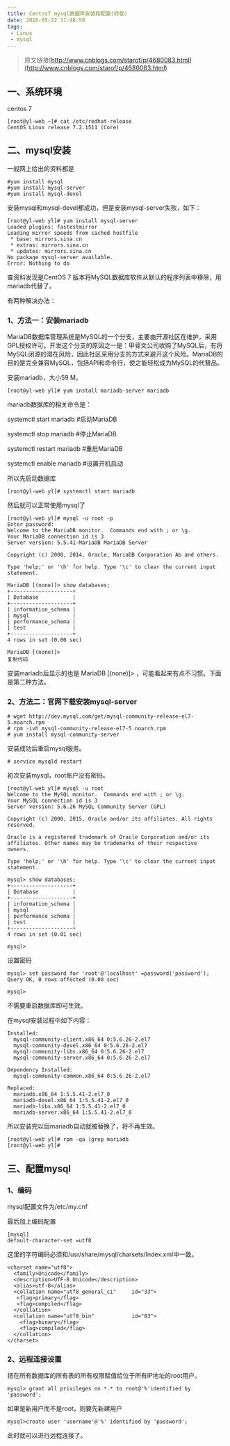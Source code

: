 ```yaml
---
title: Centos7 mysql数据库安装和配置(转载)
date: 2016-05-22 11:48:58
tags: 
 - Linux 
 - mysql
---
```

>原文链接[http://www.cnblogs.com/starof/p/4680083.html](http://www.cnblogs.com/starof/p/4680083.html)

## 一、系统环境
centos 7  
```base
[root@yl-web ~]# cat /etc/redhat-release
CentOS Linux release 7.2.1511 (Core)
```

## 二、mysql安装
一般网上给出的资料都是

```base
#yum install mysql
#yum install mysql-server
#yum install mysql-devel
```
安装mysql和mysql-devel都成功，但是安装mysql-server失败，如下：

```base
[root@yl-web yl]# yum install mysql-server
Loaded plugins: fastestmirror
Loading mirror speeds from cached hostfile
 * base: mirrors.sina.cn
 * extras: mirrors.sina.cn
 * updates: mirrors.sina.cn
No package mysql-server available.
Error: Nothing to do
```
查资料发现是CentOS 7 版本将MySQL数据库软件从默认的程序列表中移除，用mariadb代替了。

有两种解决办法：

### 1、方法一：安装mariadb
MariaDB数据库管理系统是MySQL的一个分支，主要由开源社区在维护，采用GPL授权许可。开发这个分支的原因之一是：甲骨文公司收购了MySQL后，有将MySQL闭源的潜在风险，因此社区采用分支的方式来避开这个风险。MariaDB的目的是完全兼容MySQL，包括API和命令行，使之能轻松成为MySQL的代替品。

安装mariadb，大小59 M。

```base
[root@yl-web yl]# yum install mariadb-server mariadb 
```
mariadb数据库的相关命令是：

systemctl start mariadb  #启动MariaDB

systemctl stop mariadb  #停止MariaDB

systemctl restart mariadb  #重启MariaDB

systemctl enable mariadb  #设置开机启动

所以先启动数据库

```base
[root@yl-web yl]# systemctl start mariadb
```
然后就可以正常使用mysql了

```base
[root@yl-web yl]# mysql -u root -p
Enter password: 
Welcome to the MariaDB monitor.  Commands end with ; or \g.
Your MariaDB connection id is 3
Server version: 5.5.41-MariaDB MariaDB Server

Copyright (c) 2000, 2014, Oracle, MariaDB Corporation Ab and others.

Type 'help;' or '\h' for help. Type '\c' to clear the current input statement.

MariaDB [(none)]> show databases;
+--------------------+
| Database           |
+--------------------+
| information_schema |
| mysql              |
| performance_schema |
| test               |
+--------------------+
4 rows in set (0.00 sec)

MariaDB [(none)]> 
复制代码
```

安装mariadb后显示的也是 MariaDB [(none)]> ，可能看起来有点不习惯。下面是第二种方法。

### 2、方法二：官网下载安装mysql-server
```base
# wget http://dev.mysql.com/get/mysql-community-release-el7-5.noarch.rpm
# rpm -ivh mysql-community-release-el7-5.noarch.rpm
# yum install mysql-community-server
```
安装成功后重启mysql服务。

```base
# service mysqld restart
```
初次安装mysql，root账户没有密码。

```
[root@yl-web yl]# mysql -u root 
Welcome to the MySQL monitor.  Commands end with ; or \g.
Your MySQL connection id is 3
Server version: 5.6.26 MySQL Community Server (GPL)

Copyright (c) 2000, 2015, Oracle and/or its affiliates. All rights reserved.

Oracle is a registered trademark of Oracle Corporation and/or its
affiliates. Other names may be trademarks of their respective
owners.

Type 'help;' or '\h' for help. Type '\c' to clear the current input statement.

mysql> show databases;
+--------------------+
| Database           |
+--------------------+
| information_schema |
| mysql              |
| performance_schema |
| test               |
+--------------------+
4 rows in set (0.01 sec)

mysql> 
```
设置密码

```base
mysql> set password for 'root'@'localhost' =password('password');
Query OK, 0 rows affected (0.00 sec)

mysql> 
```
不需要重启数据库即可生效。

在mysql安装过程中如下内容：

```base
Installed:
  mysql-community-client.x86_64 0:5.6.26-2.el7
  mysql-community-devel.x86_64 0:5.6.26-2.el7
  mysql-community-libs.x86_64 0:5.6.26-2.el7
  mysql-community-server.x86_64 0:5.6.26-2.el7

Dependency Installed:
  mysql-community-common.x86_64 0:5.6.26-2.el7
  
Replaced:
  mariadb.x86_64 1:5.5.41-2.el7_0
  mariadb-devel.x86_64 1:5.5.41-2.el7_0
  mariadb-libs.x86_64 1:5.5.41-2.el7_0
  mariadb-server.x86_64 1:5.5.41-2.el7_0
```
所以安装完以后mariadb自动就被替换了，将不再生效。
```base
[root@yl-web yl]# rpm -qa |grep mariadb
[root@yl-web yl]# 
```
## 三、配置mysql
### 1、编码
mysql配置文件为/etc/my.cnf

最后加上编码配置
```base
[mysql]
default-character-set =utf8
```
这里的字符编码必须和/usr/share/mysql/charsets/Index.xml中一致。

```base
<charset name="utf8">
  <family>Unicode</family>
  <description>UTF-8 Unicode</description>
  <alias>utf-8</alias>
  <collation name="utf8_general_ci"     id="33">
   <flag>primary</flag>
   <flag>compiled</flag>
  </collation>
  <collation name="utf8_bin"            id="83">
    <flag>binary</flag>
    <flag>compiled</flag>
  </collation>
</charset>
```
### 2、远程连接设置
把在所有数据库的所有表的所有权限赋值给位于所有IP地址的root用户。
```base
mysql> grant all privileges on *.* to root@'%'identified by 'password';
```
如果是新用户而不是root，则要先新建用户
```base
mysql>create user 'username'@'%' identified by 'password';  
```
此时就可以进行远程连接了。